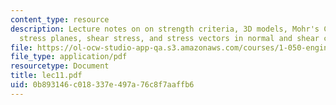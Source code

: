 ```yaml
---
content_type: resource
description: Lecture notes on on strength criteria, 3D models, Mohr's Circle, Mohr
  stress planes, shear stress, and stress vectors in normal and shear components.
file: https://ol-ocw-studio-app-qa.s3.amazonaws.com/courses/1-050-engineering-mechanics-i-fall-2007/0b893146c018337e497a76c8f7aaffb6_lec11.pdf
file_type: application/pdf
resourcetype: Document
title: lec11.pdf
uid: 0b893146-c018-337e-497a-76c8f7aaffb6
---
```

